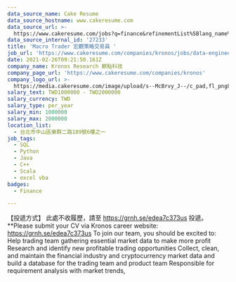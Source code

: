 ```yaml
---
data_source_name: Cake Resume
data_source_hostname: www.cakeresume.com
data_source_url: >-
  https://www.cakeresume.com/jobs?q=finance&refinementList%5Blang_name%5D%5B0%5D=English&refinementList%5Bsalary_type%5D=per_year&range%5Bsalary_range%5D%5Bmin%5D=1000000&page=3
data_source_internal_id: '27233'
title: 'Macro Trader 宏觀策略交易員 '
job_url: 'https://www.cakeresume.com/companies/kronos/jobs/data-engineer-2c79c9'
date: 2021-02-26T09:21:50.161Z
company_name: Kronos Research 麒點科技
company_page_url: 'https://www.cakeresume.com/companies/kronos'
company_logo_url: >-
  https://media.cakeresume.com/image/upload/s--McBrvy_J--/c_pad,fl_png8,h_200,w_200/v1578283593/oah25nx6qnylshhzlpzk.png
salary_text: TWD1000000 - TWD2000000
salary_currency: TWD
salary_type: per_year
salary_min: 1000000
salary_max: 2000000
location_list:
  - 台北市中山區樂群二路189號6樓之一
job_tags:
  - SQL
  - Python
  - Java
  - C++
  - Scala
  - excel vba
badges:
  - Finance

---
```


【投遞方式】 此處不收履歷，請至 https://grnh.se/edea7c373us 投遞。 **Please submit your CV via Kronos career website: https://grnh.se/edea7c373us To join our team, you should be excited to: Help trading team gathering essential market data to make more profit Research and identify new profitable trading opportunities Collect, clean, and maintain the financial industry and cryptocurrency market data and build a database for the trading team and product team Responsible for requirement analysis with market trends, 